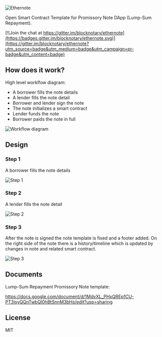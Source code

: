 ![Ethernote](https://raw.githubusercontent.com/blocknotary/ethernote/master/design/logo.png)

Open Smart Contract Template for Promissory Note DApp (Lump-Sum Repayment).

[![Join the chat at https://gitter.im/blocknotary/ethernote](https://badges.gitter.im/blocknotary/ethernote.svg)](https://gitter.im/blocknotary/ethernote?utm_source=badge&utm_medium=badge&utm_campaign=pr-badge&utm_content=badge)

## How does it work?

High level worklfow diagram:
* A borrower fills the note details
* A lender fills the note detail
* Borrower and lender sign the note
* The note initializes a smart contract  
* Lender funds the note 
* Borrower paids the note in full 

![Workflow diagram](https://raw.githubusercontent.com/blocknotary/ethernote/master/design/workflow.png)

## Design

### Step 1

A borrower fills the note details

![Step 1](https://raw.githubusercontent.com/blocknotary/ethernote/master/design/cert_1.png)

### Step 2

A lender fills the note detail

![Step 2](https://raw.githubusercontent.com/blocknotary/ethernote/master/design/cert_2.png)

### Step 3

After the note is signed the note template is fixed and a footer added. On the right side of the note there is a history/timeline which is updated by changes in note and related smart contract.

![Step 3](https://raw.githubusercontent.com/blocknotary/ethernote/master/design/cert_3.png)


## Documents

Lump-Sum Repayment Promissory Note template:

https://docs.google.com/document/d/1MdvXL_PHxQREp1CU-PT3isyQQnTwbQl0hBtSnnM3bHs/edit?usp=sharing

## License

MIT

